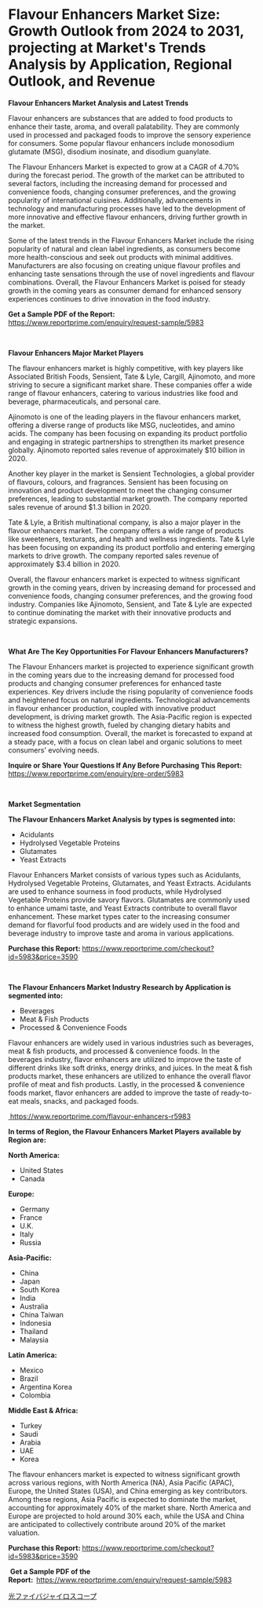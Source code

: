 <p><h1>Flavour Enhancers Market Size: Growth Outlook from 2024 to 2031, projecting at Market's Trends Analysis by Application, Regional Outlook, and Revenue</h1></p><p><strong>Flavour Enhancers Market Analysis and Latest Trends</strong></p>
<p><p>Flavour enhancers are substances that are added to food products to enhance their taste, aroma, and overall palatability. They are commonly used in processed and packaged foods to improve the sensory experience for consumers. Some popular flavour enhancers include monosodium glutamate (MSG), disodium inosinate, and disodium guanylate.</p><p>The Flavour Enhancers Market is expected to grow at a CAGR of 4.70% during the forecast period. The growth of the market can be attributed to several factors, including the increasing demand for processed and convenience foods, changing consumer preferences, and the growing popularity of international cuisines. Additionally, advancements in technology and manufacturing processes have led to the development of more innovative and effective flavour enhancers, driving further growth in the market.</p><p>Some of the latest trends in the Flavour Enhancers Market include the rising popularity of natural and clean label ingredients, as consumers become more health-conscious and seek out products with minimal additives. Manufacturers are also focusing on creating unique flavour profiles and enhancing taste sensations through the use of novel ingredients and flavour combinations. Overall, the Flavour Enhancers Market is poised for steady growth in the coming years as consumer demand for enhanced sensory experiences continues to drive innovation in the food industry.</p></p>
<p><strong>Get a Sample PDF of the Report:&nbsp;</strong> <a href="https://www.reportprime.com/enquiry/request-sample/5983">https://www.reportprime.com/enquiry/request-sample/5983</a></p>
<p>&nbsp;</p>
<p><strong>Flavour Enhancers Major Market Players</strong></p>
<p><p>The flavour enhancers market is highly competitive, with key players like Associated British Foods, Sensient, Tate & Lyle, Cargill, Ajinomoto, and more striving to secure a significant market share. These companies offer a wide range of flavour enhancers, catering to various industries like food and beverage, pharmaceuticals, and personal care.</p><p>Ajinomoto is one of the leading players in the flavour enhancers market, offering a diverse range of products like MSG, nucleotides, and amino acids. The company has been focusing on expanding its product portfolio and engaging in strategic partnerships to strengthen its market presence globally. Ajinomoto reported sales revenue of approximately $10 billion in 2020.</p><p>Another key player in the market is Sensient Technologies, a global provider of flavours, colours, and fragrances. Sensient has been focusing on innovation and product development to meet the changing consumer preferences, leading to substantial market growth. The company reported sales revenue of around $1.3 billion in 2020.</p><p>Tate & Lyle, a British multinational company, is also a major player in the flavour enhancers market. The company offers a wide range of products like sweeteners, texturants, and health and wellness ingredients. Tate & Lyle has been focusing on expanding its product portfolio and entering emerging markets to drive growth. The company reported sales revenue of approximately $3.4 billion in 2020.</p><p>Overall, the flavour enhancers market is expected to witness significant growth in the coming years, driven by increasing demand for processed and convenience foods, changing consumer preferences, and the growing food industry. Companies like Ajinomoto, Sensient, and Tate & Lyle are expected to continue dominating the market with their innovative products and strategic expansions.</p></p>
<p>&nbsp;</p>
<p><strong>What Are The Key Opportunities For Flavour Enhancers Manufacturers?</strong></p>
<p><p>The Flavour Enhancers market is projected to experience significant growth in the coming years due to the increasing demand for processed food products and changing consumer preferences for enhanced taste experiences. Key drivers include the rising popularity of convenience foods and heightened focus on natural ingredients. Technological advancements in flavour enhancer production, coupled with innovative product development, is driving market growth. The Asia-Pacific region is expected to witness the highest growth, fueled by changing dietary habits and increased food consumption. Overall, the market is forecasted to expand at a steady pace, with a focus on clean label and organic solutions to meet consumers' evolving needs.</p></p>
<p><strong>Inquire or Share Your Questions If Any Before Purchasing This Report:</strong> <a href="https://www.reportprime.com/enquiry/pre-order/5983">https://www.reportprime.com/enquiry/pre-order/5983</a></p>
<p>&nbsp;</p>
<p><strong>Market Segmentation</strong></p>
<p><strong>The Flavour Enhancers Market Analysis by types is segmented into:</strong></p>
<p><ul><li>Acidulants</li><li>Hydrolysed Vegetable Proteins</li><li>Glutamates</li><li>Yeast Extracts</li></ul></p>
<p><p>Flavour Enhancers Market consists of various types such as Acidulants, Hydrolysed Vegetable Proteins, Glutamates, and Yeast Extracts. Acidulants are used to enhance sourness in food products, while Hydrolysed Vegetable Proteins provide savory flavors. Glutamates are commonly used to enhance umami taste, and Yeast Extracts contribute to overall flavor enhancement. These market types cater to the increasing consumer demand for flavorful food products and are widely used in the food and beverage industry to improve taste and aroma in various applications.</p></p>
<p><strong>Purchase this Report:&nbsp;</strong><a href="https://www.reportprime.com/checkout?id=5983&price=3590">https://www.reportprime.com/checkout?id=5983&price=3590</a></p>
<p>&nbsp;</p>
<p><strong>The Flavour Enhancers Market Industry Research by Application is segmented into:</strong></p>
<p><ul><li>Beverages</li><li>Meat & Fish Products</li><li>Processed & Convenience Foods</li></ul></p>
<p><p>Flavour enhancers are widely used in various industries such as beverages, meat & fish products, and processed & convenience foods. In the beverages industry, flavor enhancers are utilized to improve the taste of different drinks like soft drinks, energy drinks, and juices. In the meat & fish products market, these enhancers are utilized to enhance the overall flavor profile of meat and fish products. Lastly, in the processed & convenience foods market, flavor enhancers are added to improve the taste of ready-to-eat meals, snacks, and packaged foods.</p></p>
<p><a href="https://www.reportprime.com/flavour-enhancers-r5983">&nbsp;https://www.reportprime.com/flavour-enhancers-r5983</a></p>
<p><strong>In terms of Region, the Flavour Enhancers Market Players available by Region are:</strong></p>
<p>
    <p> <strong> North America: </strong>
        <ul>
            <li>United States</li>
            <li>Canada</li>
        </ul>
        </p> 
    <p> <strong> Europe: </strong>
        <ul>
            <li>Germany</li>
            <li>France</li>
            <li>U.K.</li>
            <li>Italy</li>
            <li>Russia</li>
        </ul>
        </p> 
    <p> <strong> Asia-Pacific: </strong>
        <ul>
            <li>China</li>
            <li>Japan</li>
            <li>South Korea</li>
            <li>India</li>
            <li>Australia</li>
            <li>China Taiwan</li>
            <li>Indonesia</li>
            <li>Thailand</li>
            <li>Malaysia</li>
        </ul>
        </p> 
    <p> <strong> Latin America: </strong>
        <ul>
            <li>Mexico</li>
            <li>Brazil</li>
            <li>Argentina Korea</li>
            <li>Colombia</li>
        </ul>
        </p> 
    <p> <strong> Middle East & Africa: </strong>
        <ul>
            <li>Turkey</li>
            <li>Saudi</li>
            <li>Arabia</li>
            <li>UAE</li>
            <li>Korea</li>
        </ul>
    </p>
    </p>
<p><p>The flavour enhancers market is expected to witness significant growth across various regions, with North America (NA), Asia Pacific (APAC), Europe, the United States (USA), and China emerging as key contributors. Among these regions, Asia Pacific is expected to dominate the market, accounting for approximately 40% of the market share. North America and Europe are projected to hold around 30% each, while the USA and China are anticipated to collectively contribute around 20% of the market valuation.</p></p>
<p><strong>Purchase this Report: </strong><a href="https://www.reportprime.com/checkout?id=5983&price=3590">https://www.reportprime.com/checkout?id=5983&price=3590</a></p>
<p>&nbsp;<strong>Get a Sample PDF of the Report:&nbsp;&nbsp;</strong><a href="https://www.reportprime.com/enquiry/request-sample/5983">https://www.reportprime.com/enquiry/request-sample/5983</a></p>
<p><strong></strong></p>
<p><p><a href="https://github.com/nemesis2824/Market-Research-Report-List-1/blob/main/490728017743.md">光ファイバジャイロスコープ</a></p></p>